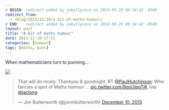 ```yaml
---
# BEGIN: redirect added by jekyllpress on 2014-09-29 00:34:42 -0500
redirect_from:
  - /blog/2013/12/10/a-bit-of-maths-humour/
# END:   redirect added by jekyllpress on 2014-09-29 00:34:42 -0500
layout: post
title: "A bit of maths humour"
date: 2013-12-10 17:51
categories: [humour]
tags: [maths, puns]
---
```

When mathematicians turn to punning...

![](https://pbs.twimg.com/media/Ba41okNCIAAoBJj.jpg )

<blockquote class="twitter-tweet" lang="en"><p>That will do nicely. Thankyou &amp; goodnight. RT <a href="https://twitter.com/PaulHutchinson">@PaulHutchinson</a>: Who fancies a spot of Maths humour ... <a href="http://t.co/9qoUjpoTjK">pic.twitter.com/9qoUjpoTjK</a> /via <a href="https://twitter.com/jaclong">@jaclong</a></p>&mdash; Jon Butterworth (@jonmbutterworth) <a href="https://twitter.com/jonmbutterworth/statuses/410545227984674816">December 10, 2013</a></blockquote>
<script async src="//platform.twitter.com/widgets.js" charset="utf-8"></script>
